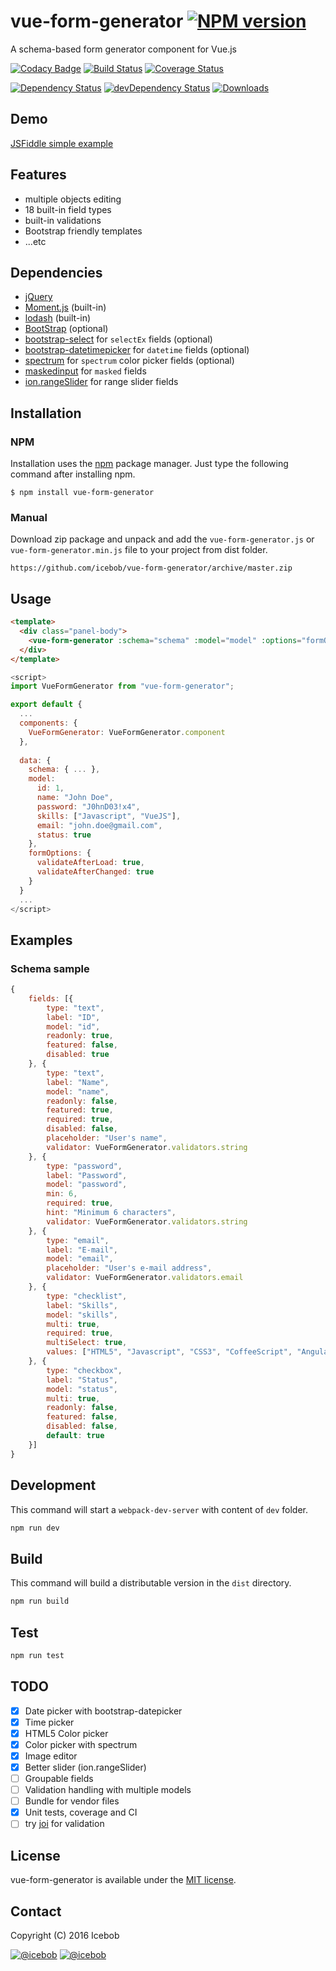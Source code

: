 # vue-form-generator [![NPM version](https://img.shields.io/npm/v/vue-form-generator.svg)](https://www.npmjs.com/package/vue-form-generator)
A schema-based form generator component for Vue.js

[![Codacy Badge](https://api.codacy.com/project/badge/Grade/912039aa815e40de8315032519aa7e6c)](https://www.codacy.com/app/mereg-norbert/vue-form-generator?utm_source=github.com&amp;utm_medium=referral&amp;utm_content=icebob/vue-form-generator&amp;utm_campaign=Badge_Grade)
[![Build Status](https://travis-ci.org/icebob/vue-form-generator.svg?branch=master)](https://travis-ci.org/icebob/vue-form-generator)
[![Coverage Status](https://coveralls.io/repos/github/icebob/vue-form-generator/badge.svg?branch=master)](https://coveralls.io/github/icebob/vue-form-generator?branch=master)

[![Dependency Status](https://david-dm.org/icebob/vue-form-generator.svg)](https://david-dm.org/icebob/vue-form-generator)
[![devDependency Status](https://david-dm.org/icebob/vue-form-generator/dev-status.svg)](https://david-dm.org/icebob/vue-form-generator#info=devDependencies)
[![Downloads](https://img.shields.io/npm/dt/vue-form-generator.svg)](https://www.npmjs.com/package/vue-form-generator)

## Demo
[JSFiddle simple example](https://jsfiddle.net/icebob/0mg1v81e/)

## Features
- multiple objects editing
- 18 built-in field types
- built-in validations
- Bootstrap friendly templates
- ...etc

## Dependencies
- [jQuery](http://www.jquery.com)
- [Moment.js](http://momentjs.com/) (built-in)
- [lodash](https://lodash.com/) (built-in)
- [BootStrap](http://getbootstrap.com/) (optional)
- [bootstrap-select](https://silviomoreto.github.io/bootstrap-select/) for `selectEx` fields (optional)
- [bootstrap-datetimepicker](https://github.com/Eonasdan/bootstrap-datetimepicker) for `datetime` fields (optional)
- [spectrum](https://github.com/bgrins/spectrum) for `spectrum` color picker fields (optional)
- [maskedinput](http://digitalbush.com/projects/masked-input-plugin/) for `masked` fields
- [ion.rangeSlider](https://github.com/IonDen/ion.rangeSlider) for range slider fields

## Installation
### NPM
Installation uses the [npm](http://npmjs.org/) package manager. Just type the following command after installing npm.
```
$ npm install vue-form-generator
```
### Manual
Download zip package and unpack and add the `vue-form-generator.js` or `vue-form-generator.min.js` file to your project from dist folder.
```
https://github.com/icebob/vue-form-generator/archive/master.zip
```

## Usage
```html
<template>
  <div class="panel-body">
    <vue-form-generator :schema="schema" :model="model" :options="formOptions"></vue-form-generator>
  </div>
</template>

```
```js
<script>
import VueFormGenerator from "vue-form-generator";

export default {
  ...
  components: {
    VueFormGenerator: VueFormGenerator.component
  },
  
  data: {
    schema: { ... },
    model:             
      id: 1,
      name: "John Doe",
      password: "J0hnD03!x4",
      skills: ["Javascript", "VueJS"],
      email: "john.doe@gmail.com",
      status: true
    },
    formOptions: {
      validateAfterLoad: true,
      validateAfterChanged: true
    }
  }
  ...
</script>
```

## Examples
### Schema sample
```js
{
    fields: [{
        type: "text",
        label: "ID",
        model: "id",
        readonly: true,
        featured: false,
        disabled: true
    }, {
        type: "text",
        label: "Name",
        model: "name",
        readonly: false,
        featured: true,
        required: true,
        disabled: false,
        placeholder: "User's name",
        validator: VueFormGenerator.validators.string
    }, {
        type: "password",
        label: "Password",
        model: "password",
        min: 6,
        required: true,
        hint: "Minimum 6 characters",
        validator: VueFormGenerator.validators.string
    }, {
        type: "email",
        label: "E-mail",
        model: "email",
        placeholder: "User's e-mail address",
        validator: VueFormGenerator.validators.email
    }, {
        type: "checklist",
        label: "Skills",
        model: "skills",
        multi: true,
        required: true,
        multiSelect: true,
        values: ["HTML5", "Javascript", "CSS3", "CoffeeScript", "AngularJS", "ReactJS", "VueJS"]
    }, {
        type: "checkbox",
        label: "Status",
        model: "status",
        multi: true,
        readonly: false,
        featured: false,
        disabled: false,
        default: true
    }]
}
```

## Development
This command will start a `webpack-dev-server` with content of `dev` folder.
```bash
npm run dev
```

## Build
This command will build a distributable version in the `dist` directory.
```bash
npm run build
```

## Test
```bash
npm run test
```

## TODO
* [x] Date picker with bootstrap-datepicker
* [x] Time picker
* [x] HTML5 Color picker
* [x] Color picker with spectrum
* [x] Image editor
* [x] Better slider (ion.rangeSlider)
* [ ] Groupable fields
* [ ] Validation handling with multiple models
* [ ] Bundle for vendor files
* [x] Unit tests, coverage and CI
* [ ] try [joi](https://www.npmjs.com/package/joi) for validation

## License
vue-form-generator is available under the [MIT license](https://tldrlegal.com/license/mit-license).

## Contact

Copyright (C) 2016 Icebob

[![@icebob](https://img.shields.io/badge/github-icebob-green.svg)](https://github.com/icebob) [![@icebob](https://img.shields.io/badge/twitter-Icebobcsi-blue.svg)](https://twitter.com/Icebobcsi)

